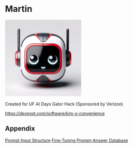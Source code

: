 # Martin

<img src="assets/avatar.png" width="50%" alt="Avatar">

Created for UF AI Days Gator Hack (Sponsored by Verizon)

https://devpost.com/software/kim-s-convenience

## Appendix

[Prompt Input Structure](https://docs.google.com/document/d/1-zlETkh-fIw4FNVqavoH0a2pIahGOS52Z54jz0YFaAA/edit?usp=sharing)
[Fine-Tuning Prompt-Answer Database](https://docs.google.com/document/d/1gAoCvh5kR5Kx-YyVUNBxd91vlNi49J-1v8jW0NjO__I/edit?usp=sharing)
